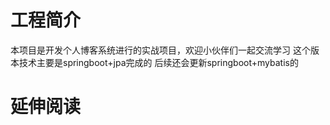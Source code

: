 # 工程简介
本项目是开发个人博客系统进行的实战项目，欢迎小伙伴们一起交流学习
这个版本技术主要是springboot+jpa完成的
后续还会更新springboot+mybatis的

# 延伸阅读

